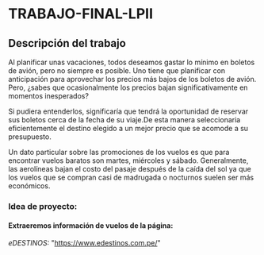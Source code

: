 # TRABAJO-FINAL-LPII
## Descripción del trabajo
Al planificar unas vacaciones, todos deseamos gastar lo mínimo en boletos de avión, pero no siempre es posible. Uno tiene que planificar con anticipación para aprovechar los precios más bajos de los boletos de avión. Pero, ¿sabes que ocasionalmente los precios bajan significativamente en momentos inesperados? <p> Si pudiera entenderlos, significaría que tendrá la oportunidad de reservar sus boletos cerca de la fecha de su viaje.De esta manera seleccionaria eficientemente el destino elegido a un mejor precio que se acomode a su presupuesto.<p> Un dato particular sobre las promociones de los vuelos es que para encontrar vuelos baratos son martes, miércoles y sábado. Generalmente, las aerolíneas bajan el costo del pasaje después de la caída del sol ya que los vuelos que se compran casi de madrugada o nocturnos suelen ser más económicos.

 ### Idea de proyecto:
#### Extraeremos información de vuelos de la página:
  *eDESTINOS:*
  "https://www.edestinos.com.pe/"
